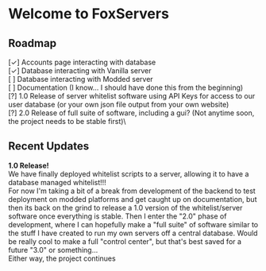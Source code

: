 # Welcome to FoxServers

## Roadmap
[✓] Accounts page interacting with database\
[✓] Database interacting with Vanilla server\
[ ] Database interacting with Modded server\
[ ] Documentation (I know... I should have done this from the beginning)\
[?] 1.0 Release of server whitelist software using API Keys for access to our user database (or your own json file output from your own website)\
[?] 2.0 Release of full suite of software, including a gui? (Not anytime soon, the project needs to be stable first)\

## Recent Updates
**1.0 Release!**\
We have finally deployed whitelist scripts to a server, allowing it to have a database managed whitelist!!!\
For now I'm taking a bit of a break from development of the backend to test deployment on modded platforms and get caught up on documentation, but then its back on the grind to release a 1.0 version of the whitelist/server software once everything is stable. Then I enter the "2.0" phase of development, where I can hopefully make a "full suite" of software similar to the stuff I have created to run my own servers off a central database. Would be really cool to make a full "control center", but that's best saved for a future "3.0" or something...\
Either way, the project continues
